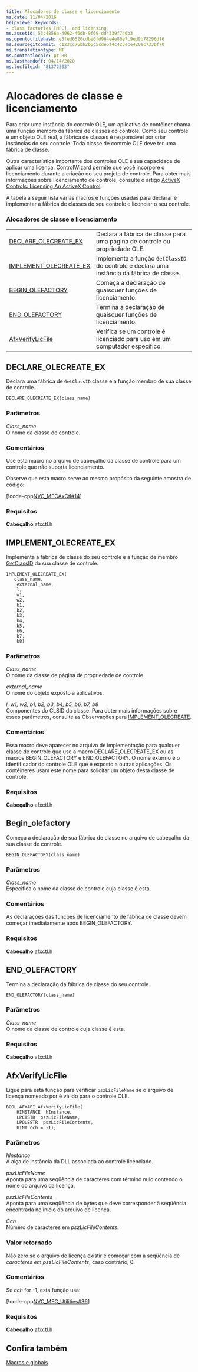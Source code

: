 ```yaml
---
title: Alocadores de classe e licenciamento
ms.date: 11/04/2016
helpviewer_keywords:
- class factories [MFC], and licensing
ms.assetid: 53c4856a-4062-46db-9f69-dd4339f746b3
ms.openlocfilehash: e3fed6520cdbe0fd964e4e80e7c9ed9b78296d16
ms.sourcegitcommit: c123cc76bb2b6c5cde6f4c425ece420ac733bf70
ms.translationtype: MT
ms.contentlocale: pt-BR
ms.lasthandoff: 04/14/2020
ms.locfileid: "81372303"
---
```

# <a name="class-factories-and-licensing"></a>Alocadores de classe e licenciamento

Para criar uma instância do controle OLE, um aplicativo de contêiner chama uma função membro da fábrica de classes do controle. Como seu controle é um objeto OLE real, a fábrica de classes é responsável por criar instâncias do seu controle. Toda classe de controle OLE deve ter uma fábrica de classe.

Outra característica importante dos controles OLE é sua capacidade de aplicar uma licença. ControlWizard permite que você incorpore o licenciamento durante a criação do seu projeto de controle. Para obter mais informações sobre licenciamento de controle, consulte o artigo [ActiveX Controls: Licensing An ActiveX Control](../../mfc/mfc-activex-controls-licensing-an-activex-control.md).

A tabela a seguir lista várias macros e funções usadas para declarar e implementar a fábrica de classes do seu controle e licenciar o seu controle.

### <a name="class-factories-and-licensing"></a>Alocadores de classe e licenciamento

|||
|-|-|
|[DECLARE_OLECREATE_EX](#declare_olecreate_ex)|Declara a fábrica de classe para uma página de controle ou propriedade OLE.|
|[IMPLEMENT_OLECREATE_EX](#implement_olecreate_ex)|Implementa a função `GetClassID` do controle e declara uma instância da fábrica de classe.|
|[BEGIN_OLEFACTORY](#begin_olefactory)|Começa a declaração de quaisquer funções de licenciamento.|
|[END_OLEFACTORY](#end_olefactory)|Termina a declaração de quaisquer funções de licenciamento.|
|[AfxVerifyLicFile](#afxverifylicfile)|Verifica se um controle é licenciado para uso em um computador específico.|

## <a name="declare_olecreate_ex"></a><a name="declare_olecreate_ex"></a>DECLARE_OLECREATE_EX

Declara uma fábrica de `GetClassID` classe e a função membro de sua classe de controle.

```
DECLARE_OLECREATE_EX(class_name)
```

### <a name="parameters"></a>Parâmetros

*Class_name*<br/>
O nome da classe de controle.

### <a name="remarks"></a>Comentários

Use esta macro no arquivo de cabeçalho da classe de controle para um controle que não suporta licenciamento.

Observe que esta macro serve ao mesmo propósito da seguinte amostra de código:

[!code-cpp[NVC_MFCAxCtl#14](../../mfc/reference/codesnippet/cpp/class-factories-and-licensing_1.h)]

### <a name="requirements"></a>Requisitos

  **Cabeçalho** afxctl.h

## <a name="implement_olecreate_ex"></a><a name="implement_olecreate_ex"></a>IMPLEMENT_OLECREATE_EX

Implementa a fábrica de classe do seu controle e a função de membro [GetClassID](../../mfc/reference/colecontrol-class.md#getclassid) da sua classe de controle.

```
IMPLEMENT_OLECREATE_EX(
   class_name,
    external_name,
    l,
    w1,
    w2,
    b1,
    b2,
    b3,
    b4,
    b5,
    b6,
    b7,
    b8)
```

### <a name="parameters"></a>Parâmetros

*Class_name*<br/>
O nome da classe de página de propriedade de controle.

*external_name*<br/>
O nome do objeto exposto a aplicativos.

*l, w1, w2, b1, b2, b3, b4, b5, b6, b7, b8*<br/>
Componentes do CLSID da classe. Para obter mais informações sobre esses parâmetros, consulte as Observações para [IMPLEMENT_OLECREATE](run-time-object-model-services.md#implement_olecreate).

### <a name="remarks"></a>Comentários

Essa macro deve aparecer no arquivo de implementação para qualquer classe de controle que use a macro DECLARE_OLECREATE_EX ou as macros BEGIN_OLEFACTORY e END_OLEFACTORY. O nome externo é o identificador do controle OLE que é exposto a outras aplicações. Os contêineres usam este nome para solicitar um objeto desta classe de controle.

### <a name="requirements"></a>Requisitos

  **Cabeçalho** afxctl.h

## <a name="begin_olefactory"></a><a name="begin_olefactory"></a>Begin_olefactory

Começa a declaração de sua fábrica de classe no arquivo de cabeçalho da sua classe de controle.

```
BEGIN_OLEFACTORY(class_name)
```

### <a name="parameters"></a>Parâmetros

*Class_name*<br/>
Especifica o nome da classe de controle cuja classe é esta.

### <a name="remarks"></a>Comentários

As declarações das funções de licenciamento de fábrica de classe devem começar imediatamente após BEGIN_OLEFACTORY.

### <a name="requirements"></a>Requisitos

  **Cabeçalho** afxctl.h

## <a name="end_olefactory"></a><a name="end_olefactory"></a>END_OLEFACTORY

Termina a declaração da fábrica de classe do seu controle.

```
END_OLEFACTORY(class_name)
```

### <a name="parameters"></a>Parâmetros

*Class_name*<br/>
O nome da classe de controle cuja classe é esta.

### <a name="requirements"></a>Requisitos

  **Cabeçalho** afxctl.h

## <a name="afxverifylicfile"></a><a name="afxverifylicfile"></a>AfxVerifyLicFile

Ligue para esta função para verificar `pszLicFileName` se o arquivo de licença nomeado por é válido para o controle OLE.

```
BOOL AFXAPI AfxVerifyLicFile(
    HINSTANCE  hInstance,
    LPCTSTR  pszLicFileName,
    LPOLESTR  pszLicFileContents,
    UINT cch = -1);
```

### <a name="parameters"></a>Parâmetros

*hInstance*<br/>
A alça de instância da DLL associada ao controle licenciado.

*pszLicFileName*<br/>
Aponta para uma seqüência de caracteres com término nulo contendo o nome do arquivo da licença.

*pszLicFileContents*<br/>
Aponta para uma seqüência de bytes que deve corresponder à seqüência encontrada no início do arquivo de licença.

*Cch*<br/>
Número de caracteres em *pszLicFileContents*.

### <a name="return-value"></a>Valor retornado

Não zero se o arquivo de licença existir e começar com a seqüência de *caracteres em pszLicFileContents*; caso contrário, 0.

### <a name="remarks"></a>Comentários

Se *cch* for -1, esta função usa:

[!code-cpp[NVC_MFC_Utilities#36](../../mfc/codesnippet/cpp/class-factories-and-licensing_2.cpp)]

### <a name="requirements"></a>Requisitos

  **Cabeçalho** afxctl.h

## <a name="see-also"></a>Confira também

[Macros e globais](../../mfc/reference/mfc-macros-and-globals.md)
